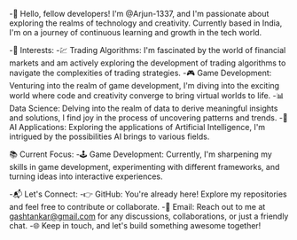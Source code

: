 -👋 Hello, fellow developers! I'm @Arjun-1337, and I'm passionate about exploring the realms of technology and creativity. Currently based in India, I'm on a journey of continuous learning and growth in the tech world.

-🚀 Interests:
-💹 Trading Algorithms: I'm fascinated by the world of financial markets and am actively exploring the development of trading algorithms to navigate the complexities of trading strategies.
-🎮 Game Development: Venturing into the realm of game development, I'm diving into the exciting world where code and creativity converge to bring virtual worlds to life.
-📊 Data Science: Delving into the realm of data to derive meaningful insights and solutions, I find joy in the process of uncovering patterns and trends.
-🤖 AI Applications: Exploring the applications of Artificial Intelligence, I'm intrigued by the possibilities AI brings to various fields.

📚 Current Focus:
-🕹️ Game Development: Currently, I'm sharpening my skills in game development, experimenting with different frameworks, and turning ideas into interactive experiences.

-📬 Let's Connect:
-👉 GitHub: You're already here! Explore my repositories and feel free to contribute or collaborate.
-📧 Email: Reach out to me at gashtankar@gmail.com for any discussions, collaborations, or just a friendly chat.
-🌐 Keep in touch, and let's build something awesome together!

<!---
Arjun-1337/Arjun-1337 is a ✨ special ✨ repository because its `README.md` (this file) appears on your GitHub profile.
You can click the Preview link to take a look at your changes.
--->

